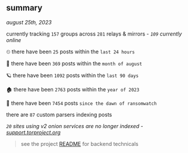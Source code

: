 
## summary
_august 25th, 2023_

currently tracking `157` groups across `281` relays & mirrors - _`109` currently online_

⏲ there have been `25` posts within the `last 24 hours`

🦈 there have been `369` posts within the `month of august`

🪐 there have been `1092` posts within the `last 90 days`

🏚 there have been `2763` posts within the `year of 2023`

🦕 there have been `7454` posts `since the dawn of ransomwatch`

there are `87` custom parsers indexing posts

_`20` sites using v2 onion services are no longer indexed - [support.torproject.org](https://support.torproject.org/onionservices/v2-deprecation/)_

> see the project [README](https://github.com/joshhighet/ransomwatch#ransomwatch--) for backend technicals
